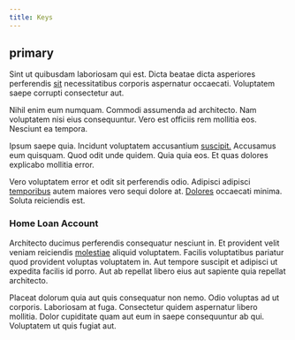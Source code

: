 ```yaml
---
title: Keys
---
```


## primary

Sint ut quibusdam laboriosam qui est. Dicta beatae dicta asperiores perferendis [sit](/facere/temporibus/adipisci/praesentium/alley_cliff.md) necessitatibus corporis aspernatur occaecati. Voluptatem saepe corrupti consectetur aut.

Nihil enim eum numquam. Commodi assumenda ad architecto. Nam voluptatem nisi eius consequuntur. Vero est officiis rem mollitia eos. Nesciunt ea tempora.

Ipsum saepe quia. Incidunt voluptatem accusantium [suscipit.](/facere/temporibus/possimus/markets.md) Accusamus eum quisquam. Quod odit unde quidem. Quia quia eos. Et quas dolores explicabo mollitia error.

Vero voluptatem error et odit sit perferendis odio. Adipisci adipisci [temporibus](/dolore/odio/dignissimos/odio/buckinghamshire_vertical_investment_account.md) autem maiores vero sequi dolore at. [Dolores](/facere/adipisci/dynamic.md) occaecati minima. Soluta reiciendis est.

### Home Loan Account

Architecto ducimus perferendis consequatur nesciunt in. Et provident velit veniam reiciendis [molestiae](/dolore/odio/neque/libero/xss_cyan_open_source.md) aliquid voluptatem. Facilis voluptatibus pariatur quod provident voluptas voluptatem in. Aut tempore suscipit et adipisci ut expedita facilis id porro. Aut ab repellat libero eius aut sapiente quia repellat architecto.

Placeat dolorum quia aut quis consequatur non nemo. Odio voluptas ad ut corporis. Laboriosam at fuga. Consectetur quidem aspernatur libero mollitia. Dolor cupiditate quam aut eum in saepe consequuntur ab qui. Voluptatem ut quis fugiat aut.
